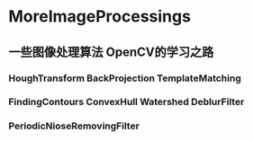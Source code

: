 # MoreImageProcessings
## 一些图像处理算法 OpenCV的学习之路
### HoughTransform BackProjection TemplateMatching  
### FindingContours ConvexHull Watershed DeblurFilter  
### PeriodicNioseRemovingFilter
